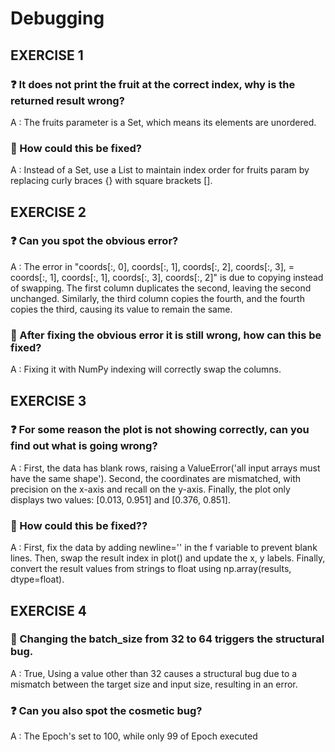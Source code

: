 # Debugging

## EXERCISE 1
### ❓ It does not print the fruit at the correct index, why is the returned result wrong?
A : The fruits parameter is a Set, which means its elements are unordered.
### 🤔 How could this be fixed?
A : Instead of a Set, use a List to maintain index order for fruits param by replacing curly braces {} with square brackets [].

## EXERCISE 2
### ❓ Can you spot the obvious error?
A : The error in "coords[:, 0], coords[:, 1], coords[:, 2], coords[:, 3], = coords[:, 1], coords[:, 1], coords[:, 3], coords[:, 2]" is due to copying instead of swapping. The first column duplicates the second, leaving the second unchanged. Similarly, the third column copies the fourth, and the fourth copies the third, causing its value to remain the same.
### 🤔 After fixing the obvious error it is still wrong, how can this be fixed?
A : Fixing it with NumPy indexing will correctly swap the columns.

## EXERCISE 3
### ❓ For some reason the plot is not showing correctly, can you find out what is going wrong?
A : First, the data has blank rows, raising a ValueError('all input arrays must have the same shape'). Second, the coordinates are mismatched, with precision on the x-axis and recall on the y-axis. Finally, the plot only displays two values: [0.013, 0.951] and [0.376, 0.851].
### 🤔 How could this be fixed??
A : First, fix the data by adding newline='' in the f variable to prevent blank lines. Then, swap the result index in plot() and update the x, y labels. Finally, convert the result values from strings to float using np.array(results, dtype=float).

## EXERCISE 4
### 🤔 Changing the batch_size from 32 to 64 triggers the structural bug.
A : True, Using a value other than 32 causes a structural bug due to a mismatch between the target size and input size, resulting in an error.
### ❓ Can you also spot the cosmetic bug?
A : The Epoch's set to 100, while only 99 of Epoch executed